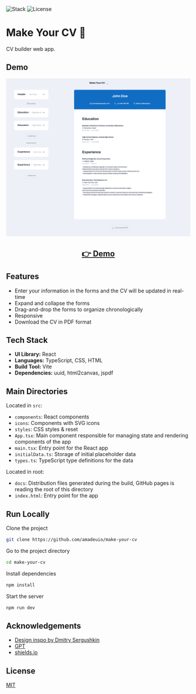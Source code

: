 ![Stack](https://img.shields.io/badge/Stack-React_|_TypeScript-149eca)
![License](https://img.shields.io/badge/License-MIT-green)

# Make Your CV 📃

CV builder web app.

## Demo

<p align="center">
  <img src="public/screenshots/screenshot.png" width="650px" alt="screenshot">
</p>
<h2 align="center">
  <a href="https://amadeuio.github.io/make-your-cv">👉 Demo</a>
</h2>

## Features

- Enter your information in the forms and the CV will be updated in real-time
- Expand and collapse the forms
- Drag-and-drop the forms to organize chronologically
- Responsive
- Download the CV in PDF format

## Tech Stack

- **UI Library:** React
- **Languages:** TypeScript, CSS, HTML
- **Build Tool:** Vite
- **Dependencies:** uuid, html2canvas, jspdf

## Main Directories

Located in `src`:

- `components`: React components
- `icons`: Components with SVG icons
- `styles`: CSS styles & reset
- `App.tsx`: Main component responsible for managing state and rendering components of the app
- `main.tsx`: Entry point for the React app
- `initialData.ts`: Storage of initial placeholder data
- `types.ts`: TypeScript type definitions for the data

Located in root:

- `docs`: Distribution files generated during the build, GitHub pages is reading the root of this directory
- `index.html`: Entry point for the app

## Run Locally

Clone the project

```bash
git clone https://github.com/amadeuio/make-your-cv
```

Go to the project directory

```bash
cd make-your-cv
```

Install dependencies

```bash
npm install
```

Start the server

```bash
npm run dev
```

## Acknowledgements

- [Design inspo by Dmitry Sergushkin](https://dribbble.com/shots/20685447-Create-Event-Form)
- [GPT](https://chat.openai.com/)
- [shields.io](https://shields.io/)

## License

[MIT](https://choosealicense.com/licenses/mit/)
